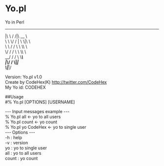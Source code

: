 Yo.pl
=====

Yo in Perl
  
  ___    ___ ________       
 |\\  \\  /  /|\\   __  \\      
 \\ \\  \\/  / | \\  \\|\\  \\     
  \\ \\    / / \\ \\   \\\\  \\    
   \\/  /  /   \\ \\   \\\\  \\   
 __/  / /      \\ \\_______\\  
|\\___/ /        \\|_______|  
\\|___|/                     
                            
                            
Version: Yo.pl v1.0  
Create by CodeHex(K) http://twitter.com/CodeHex  
My Yo id: CODEHEX   
  
##Usage  
#% Yo.pl [OPTIONS] [USERNAME]  
  
  
--- Input messages example ---  
  % Yo.pl all   		<- yo to all users  
  % Yo.pl count			<- yo count  
  % Yo.pl yo CodeHex		<- yo to single user  
--- Options ---  
    -h         : help  
    -v         : version  
    yo         : yo to single user  
    all        : yo to all users  
    count      : yo count  
  

